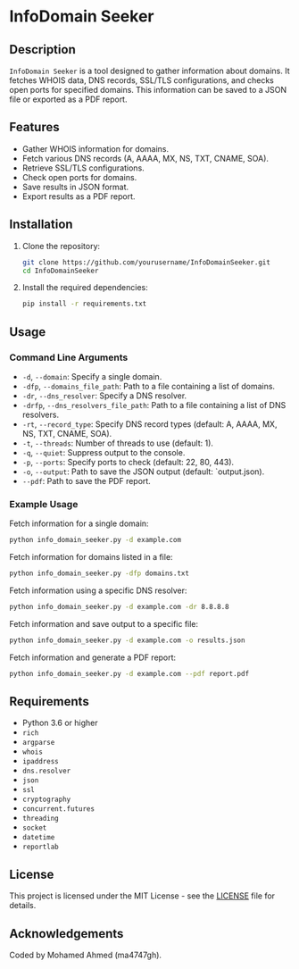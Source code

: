 # InfoDomain Seeker

## Description

`InfoDomain Seeker` is a tool designed to gather information about domains. It fetches WHOIS data, DNS records, SSL/TLS configurations, and checks open ports for specified domains. This information can be saved to a JSON file or exported as a PDF report.

## Features

- Gather WHOIS information for domains.
- Fetch various DNS records (A, AAAA, MX, NS, TXT, CNAME, SOA).
- Retrieve SSL/TLS configurations.
- Check open ports for domains.
- Save results in JSON format.
- Export results as a PDF report.

## Installation

1. Clone the repository:
    ```sh
    git clone https://github.com/yourusername/InfoDomainSeeker.git
    cd InfoDomainSeeker
    ```

2. Install the required dependencies:
    ```sh
    pip install -r requirements.txt
    ```

## Usage

### Command Line Arguments

- `-d`, `--domain`: Specify a single domain.
- `-dfp`, `--domains_file_path`: Path to a file containing a list of domains.
- `-dr`, `--dns_resolver`: Specify a DNS resolver.
- `-drfp`, `--dns_resolvers_file_path`: Path to a file containing a list of DNS resolvers.
- `-rt`, `--record_type`: Specify DNS record types (default: A, AAAA, MX, NS, TXT, CNAME, SOA).
- `-t`, `--threads`: Number of threads to use (default: 1).
- `-q`, `--quiet`: Suppress output to the console.
- `-p`, `--ports`: Specify ports to check (default: 22, 80, 443).
- `-o`, `--output`: Path to save the JSON output (default: `output.json).
- `--pdf`: Path to save the PDF report.

### Example Usage

Fetch information for a single domain:
```sh
python info_domain_seeker.py -d example.com
```

Fetch information for domains listed in a file:
```sh
python info_domain_seeker.py -dfp domains.txt
```

Fetch information using a specific DNS resolver:
```sh
python info_domain_seeker.py -d example.com -dr 8.8.8.8
```

Fetch information and save output to a specific file:
```sh
python info_domain_seeker.py -d example.com -o results.json
```

Fetch information and generate a PDF report:
```sh
python info_domain_seeker.py -d example.com --pdf report.pdf
```

## Requirements

- Python 3.6 or higher
- `rich`
- `argparse`
- `whois`
- `ipaddress`
- `dns.resolver`
- `json`
- `ssl`
- `cryptography`
- `concurrent.futures`
- `threading`
- `socket`
- `datetime`
- `reportlab`

## License

This project is licensed under the MIT License - see the [LICENSE](LICENSE) file for details.

## Acknowledgements

Coded by Mohamed Ahmed (ma4747gh).
